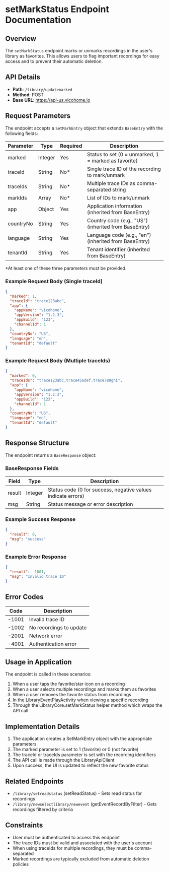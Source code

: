 # setMarkStatus Endpoint Documentation

## Overview
The `setMarkStatus` endpoint marks or unmarks recordings in the user's library as favorites. This allows users to flag important recordings for easy access and to prevent their automatic deletion.

## API Details
- **Path**: `/library/updatemarked`
- **Method**: POST
- **Base URL**: https://api-us.vicohome.io

## Request Parameters
The endpoint accepts a `SetMarkEntry` object that extends `BaseEntry` with the following fields:

| Parameter | Type | Required | Description |
|-----------|------|----------|-------------|
| marked | Integer | Yes | Status to set (0 = unmarked, 1 = marked as favorite) |
| traceId | String | No* | Single trace ID of the recording to mark/unmark |
| traceIds | String | No* | Multiple trace IDs as comma-separated string |
| markIds | Array | No* | List of IDs to mark/unmark |
| app | Object | Yes | Application information (inherited from BaseEntry) |
| countryNo | String | Yes | Country code (e.g., "US") (inherited from BaseEntry) |
| language | String | Yes | Language code (e.g., "en") (inherited from BaseEntry) |
| tenantId | String | Yes | Tenant identifier (inherited from BaseEntry) |

*At least one of these three parameters must be provided.

### Example Request Body (Single traceId)
```json
{
  "marked": 1,
  "traceId": "trace123abc",
  "app": {
    "appName": "vicohome",
    "appVersion": "1.2.3",
    "appBuild": "123",
    "channelId": 1
  },
  "countryNo": "US",
  "language": "en",
  "tenantId": "default"
}
```

### Example Request Body (Multiple traceIds)
```json
{
  "marked": 0,
  "traceIds": "trace123abc,trace456def,trace789ghi",
  "app": {
    "appName": "vicohome",
    "appVersion": "1.2.3",
    "appBuild": "123",
    "channelId": 1
  },
  "countryNo": "US",
  "language": "en",
  "tenantId": "default"
}
```

## Response Structure
The endpoint returns a `BaseResponse` object:

### BaseResponse Fields
| Field | Type | Description |
|-------|------|-------------|
| result | Integer | Status code (0 for success, negative values indicate errors) |
| msg | String | Status message or error description |

### Example Success Response
```json
{
  "result": 0,
  "msg": "success"
}
```

### Example Error Response
```json
{
  "result": -1001,
  "msg": "Invalid trace ID"
}
```

## Error Codes
| Code | Description |
|------|-------------|
| -1001 | Invalid trace ID |
| -1002 | No recordings to update |
| -2001 | Network error |
| -4001 | Authentication error |

## Usage in Application
The endpoint is called in these scenarios:
1. When a user taps the favorite/star icon on a recording
2. When a user selects multiple recordings and marks them as favorites
3. When a user removes the favorite status from recordings
4. In the LibraryEventPlayActivity when viewing a specific recording
5. Through the LibraryCore.setMarkStatus helper method which wraps the API call

## Implementation Details
1. The application creates a SetMarkEntry object with the appropriate parameters
2. The marked parameter is set to 1 (favorite) or 0 (not favorite)
3. The traceId or traceIds parameter is set with the recording identifiers
4. The API call is made through the LibraryApiClient
5. Upon success, the UI is updated to reflect the new favorite status

## Related Endpoints
- `/library/setreadstatus` (setReadStatus) - Sets read status for recordings
- `/library/newselectlibrary/newevent` (getEventRecordByFilter) - Gets recordings filtered by criteria

## Constraints
- User must be authenticated to access this endpoint
- The trace IDs must be valid and associated with the user's account
- When using traceIds for multiple recordings, they must be comma-separated
- Marked recordings are typically excluded from automatic deletion policies